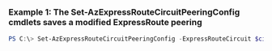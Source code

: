 ### Example 1: The Set-AzExpressRouteCircuitPeeringConfig cmdlets saves a modified ExpressRoute peering
```powershell
PS C:\> Set-AzExpressRouteCircuitPeeringConfig -ExpressRouteCircuit $circuit_init -Name cert01 -PeerASN 100 -PeerAddressType IPv4 -PeeringType AzurePrivatePeering -PrimaryPeerAddressPrefix 123.0.0.0/30 -SecondaryPeerAddressPrefix 123.0.0.4/30 -VlanId 300
```

